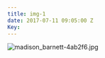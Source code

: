 ```yaml
---
title: img-1
date: 2017-07-11 09:05:00 Z
Key: 
---
```


![madison_barnett-4ab2f6.jpg](/uploads/madison_barnett-4ab2f6.jpg)